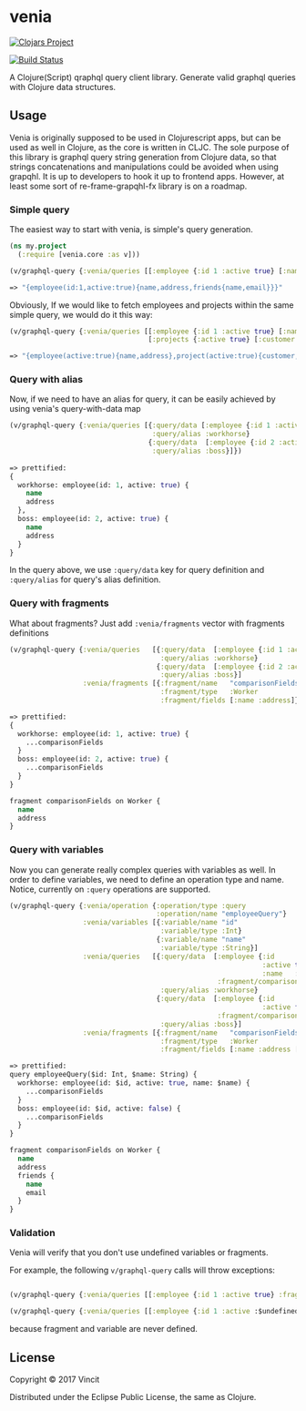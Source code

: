 # venia


[![Clojars Project](https://img.shields.io/clojars/v/vincit/venia.svg)](https://clojars.org/vincit/venia)


[![Build Status](https://travis-ci.org/Vincit/venia.svg?branch=master)](https://travis-ci.org/Vincit/venia)

A Clojure(Script) qraphql query client library. Generate valid graphql queries with Clojure data structures.

## Usage

Venia is originally supposed to be used in Clojurescript apps, but can be used as well in Clojure, as the core 
is written in CLJC. The sole purpose of this library is graphql query string generation from Clojure data, 
so that strings concatenations and manipulations could be avoided when using grapqhl.
It is up to developers to hook it up to frontend apps. However, at least some sort of re-frame-grapqhl-fx library 
is on a roadmap. 


### Simple query

The easiest way to start with venia, is simple's query generation. 

```clj
(ns my.project
  (:require [venia.core :as v]))

(v/graphql-query {:venia/queries [[:employee {:id 1 :active true} [:name :address [:friends [:name :email]]]]]})

=> "{employee(id:1,active:true){name,address,friends{name,email}}}"
```

Obviously, If we would like to fetch employees and projects within the same simple query, we would do it this way:

```clj
(v/graphql-query {:venia/queries [[:employee {:id 1 :active true} [:name :address [:friends [:name :email]]]]
                                  [:projects {:active true} [:customer :price]]]})

=> "{employee(active:true){name,address},project(active:true){customer,price}}"
```

### Query with alias

Now, if we need to have an alias for query, it can be easily achieved by using venia's query-with-data map

```clj
(v/graphql-query {:venia/queries [{:query/data [:employee {:id 1 :active true} [:name :address [:friends [:name :email]]]]
                                   :query/alias :workhorse}
                                  {:query/data  [:employee {:id 2 :active true} [:name :address [:friends [:name :email]]]]
                                   :query/alias :boss}]})
     
=> prettified:
{
  workhorse: employee(id: 1, active: true) {
    name
    address
  },
  boss: employee(id: 2, active: true) {
    name
    address
  }
}
```

In the query above, we use `:query/data` key for query definition and `:query/alias` for query's alias definition.

### Query with fragments

What about fragments? Just add `:venia/fragments` vector with fragments definitions

```clj
(v/graphql-query {:venia/queries   [{:query/data  [:employee {:id 1 :active true} :fragment/comparisonFields]
                                     :query/alias :workhorse}
                                    {:query/data  [:employee {:id 2 :active true} :fragment/comparisonFields]
                                     :query/alias :boss}]
                  :venia/fragments [{:fragment/name   "comparisonFields"
                                     :fragment/type   :Worker
                                     :fragment/fields [:name :address]}]})

=> prettified:
{
  workhorse: employee(id: 1, active: true) {
    ...comparisonFields
  }
  boss: employee(id: 2, active: true) {
    ...comparisonFields
  }
}

fragment comparisonFields on Worker {
  name
  address
}
```

### Query with variables

Now you can generate really complex queries with variables as well. In order to define variables, we need to define 
an operation type and name. Notice, currently on `:query` operations are supported.


```clj
(v/graphql-query {:venia/operation {:operation/type :query
                                    :operation/name "employeeQuery"}
                  :venia/variables [{:variable/name "id"
                                     :variable/type :Int}
                                    {:variable/name "name"
                                     :variable/type :String}]
                  :venia/queries   [{:query/data  [:employee {:id     :$id
                                                              :active true
                                                              :name   :$name}
                                                   :fragment/comparisonFields]
                                     :query/alias :workhorse}
                                    {:query/data  [:employee {:id     :$id
                                                              :active false}
                                                   :fragment/comparisonFields]
                                     :query/alias :boss}]
                  :venia/fragments [{:fragment/name   "comparisonFields"
                                     :fragment/type   :Worker
                                     :fragment/fields [:name :address [:friends [:name :email]]]}]})

=> prettified:
query employeeQuery($id: Int, $name: String) {
  workhorse: employee(id: $id, active: true, name: $name) {
    ...comparisonFields
  }
  boss: employee(id: $id, active: false) {
    ...comparisonFields
  }
}

fragment comparisonFields on Worker {
  name
  address
  friends {
    name
    email
  }
}

```


### Validation

Venia will verify that you don't use undefined variables or fragments. 

For example, the following `v/graphql-query` calls will throw exceptions:

```clj

(v/graphql-query {:venia/queries [[:employee {:id 1 :active true} :fragment/undefined]]}

(v/graphql-query {:venia/queries [[:employee {:id 1 :active :$undefined} [:name]]]}))
```

because fragment and variable are never defined.


## License

Copyright © 2017 Vincit

Distributed under the Eclipse Public License, the same as Clojure.